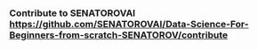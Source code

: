 ### Contribute to SENATOROVAI https://github.com/SENATOROVAI/Data-Science-For-Beginners-from-scratch-SENATOROV/contribute
 
